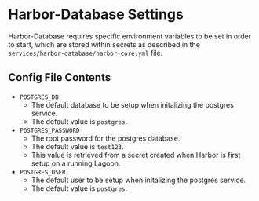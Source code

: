 # Harbor-Database Settings
Harbor-Database requires specific environment variables to be set in order to start, which are stored within secrets as described in the `services/harbor-database/harbor-core.yml` file.

## Config File Contents

* `POSTGRES_DB`
  * The default database to be setup when initalizing the postgres service.
  * The default value is `postgres`.
* `POSTGRES_PASSWORD`
  * The root password for the postgres database.
  * The default value is `test123`.
  * This value is retrieved from a secret created when Harbor is first setup on a running Lagoon.
* `POSTGRES_USER`
  * The default user to be setup when initalizing the postgres service.
  * The default value is `postgres`.
